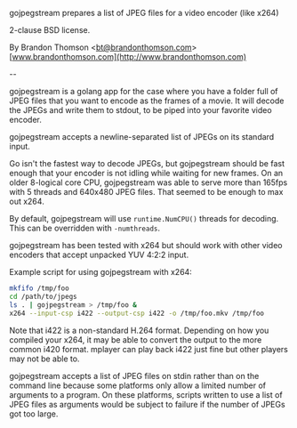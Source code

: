 gojpegstream prepares a list of JPEG files for a video encoder (like x264)

2-clause BSD license.

By Brandon Thomson &lt;bt@brandonthomson.com&gt;<br>
[www.brandonthomson.com](http://www.brandonthomson.com)

--

gojpegstream is a golang app for the case where you have a folder full of JPEG
files that you want to encode as the frames of a movie. It will decode the
JPEGs and write them to stdout, to be piped into your favorite video encoder.

gojpegstream accepts a newline-separated list of JPEGs on its standard input.

Go isn't the fastest way to decode JPEGs, but gojpegstream should be fast
enough that your encoder is not idling while waiting for new frames. On an
older 8-logical core CPU, gojpegstream was able to serve more than 165fps with
5 threads and 640x480 JPEG files. That seemed to be enough to max out x264.

By default, gojpegstream will use `runtime.NumCPU()` threads for decoding. This
can be overridden with `-numthreads`.

gojpegstream has been tested with x264 but should work with other video
encoders that accept unpacked YUV 4:2:2 input.

Example script for using gojpegstream with x264:

```bash
mkfifo /tmp/foo
cd /path/to/jpegs
ls . | gojpegstream > /tmp/foo &
x264 --input-csp i422 --output-csp i422 -o /tmp/foo.mkv /tmp/foo
```

Note that i422 is a non-standard H.264 format. Depending on how you compiled
your x264, it may be able to convert the output to the more common i420 format.
mplayer can play back i422 just fine but other players may not be able to.


gojpegstream accepts a list of JPEG files on stdin rather than on the command
line because some platforms only allow a limited number of arguments to a
program. On these platforms, scripts written to use a list of JPEG files as
arguments would be subject to failure if the number of JPEGs got too large.
